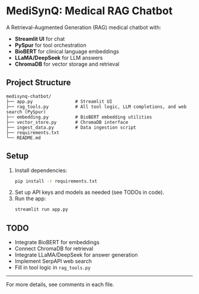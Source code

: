 # MediSynQ: Medical RAG Chatbot

A Retrieval-Augmented Generation (RAG) medical chatbot with:
- **Streamlit UI** for chat
- **PySpur** for tool orchestration
- **BioBERT** for clinical language embeddings
- **LLaMA/DeepSeek** for LLM answers
- **ChromaDB** for vector storage and retrieval

## Project Structure
```
medisynq-chatbot/
├── app.py                # Streamlit UI
├── rag_tools.py          # All tool logic, LLM completions, and web search (PySpur)
├── embedding.py          # BioBERT embedding utilities
├── vector_store.py       # ChromaDB interface
├── ingest_data.py        # Data ingestion script
├── requirements.txt
└── README.md
```

## Setup
1. Install dependencies:
   ```sh
   pip install -r requirements.txt
   ```
2. Set up API keys and models as needed (see TODOs in code).
3. Run the app:
   ```sh
   streamlit run app.py
   ```

## TODO
- Integrate BioBERT for embeddings
- Connect ChromaDB for retrieval
- Integrate LLaMA/DeepSeek for answer generation
- Implement SerpAPI web search
- Fill in tool logic in `rag_tools.py`

---
For more details, see comments in each file.

